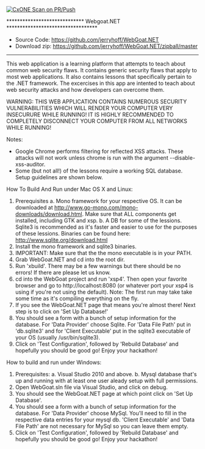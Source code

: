 [![CxONE Scan on PR/Push](https://github.com/ksalman-Cx-org-NA-kelsey-na/Webgoat.NET-base/actions/workflows/CxONE-Scan-PR.yaml/badge.svg)](https://github.com/ksalman-Cx-org-NA-kelsey-na/Webgoat.NET-base/actions/workflows/CxONE-Scan-PR.yaml)

***************************** Webgoat.NET **********************************
* Source Code: https://github.com/jerryhoff/WebGoat.NET
* Download zip: https://github.com/jerryhoff/WebGoat.NET/zipball/master
****************************************************************************

This web application is a learning platform that attempts to teach about
common web security flaws. It contains generic security flaws that apply to
most web applications. It also contains lessons that specifically pertain to
the .NET framework. The excercises in this app are intented to teach about 
web security attacks and how developers can overcome them.

WARNING: THIS WEB APPLICATION CONTAINS NUMEROUS SECURITY VULNERABILITIES 
WHICH WILL RENDER YOUR COMPUTER VERY INSECURURE WHILE RUNNING! IT IS HIGHLY
RECOMMENDED TO COMPLETELY DISCONNECT YOUR COMPUTER FROM ALL NETWORKS WHILE
RUNNING!

Notes:
 - Google Chrome performs filtering for reflected XSS attacks. These attacks
   will not work unless chrome is run with the argument 
   --disable-xss-auditor. 
- Some (but not all!) of the lessons require a working SQL database. Setup
  guidelines are shown below.

How To Build And Run under Mac OS X and Linux:
  1. Prerequisites
     a. Mono framework for your respective OS. It can be downloaded at
        http://www.go-mono.com/mono-downloads/download.html. Make sure
        that ALL components get installed, including GTK and xsp.
     b. A DB for some of the lessions. Sqlite3 is recommended as it's
        faster and easier to use for the purposes of these lessions.
        Binaries can be found here: http://www.sqlite.org/download.html
  2. Install the mono framework and sqlite3 binaries.
  3. IMPORTANT: Make sure that the the mono executable is in your PATH.
  4. Grab WebGoat.NET and cd into the root dir.
  5. Run 'xbuild'. There may be a few warnings but there should be no 
     errors! If there are please let us know.
  6. cd into the WebGoat project and run 'xsp4'. Then open your favorite
     browser and go to http://localhost:8080 (or whatever port your
     xsp4 is using if you're not using the default). Note: The first run
     may take take some time as it's compiling everything on the fly.
  7. If you see the WebGoat.NET page that means you're almost there! Next
     step is to click on 'Set Up Database!'
  8. You should see a form with a bunch of setup information for the
     database. For 'Data Provider' choose Sqlite. For 'Data File Path' put
     in 'db.sqlite3' and for 'Client Executable' put in the sqlite3
     executable of your OS (usually /usr/bin/sqlite3).
  9. Click on 'Test Configuration', followed by 'Rebuild Database' and
     hopefully you should be good go! Enjoy your hackathon!

How to build and run under Windows:
  1. Prerequisites:
     a. Visual Studio 2010 and above.
     b. Mysql database that's up and running with at least one user
        aleady setup with full permissions.
  2. Open WebGoat.sln file via Visual Studio, and click on debug.
  3. You should see the WebGoat.NET page at which point click on
     'Set Up Database'.
  3. You should see a form with a bunch of setup information for the
     database. For 'Data Provider' choose MySql. You'll need to fill in
     the respective data entries for your mysql db. 'Client Executable'
     and 'Data File Path' are not necessary for MySql so you can leave
     them empty.
  4. Click on 'Test Configuration', followed by 'Rebuild Database' and
     hopefully you should be good go! Enjoy your hackathon!

